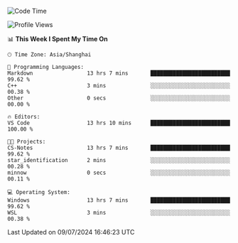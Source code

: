 <!--START_SECTION:waka-->
![Code Time](http://img.shields.io/badge/Code%20Time-1%2C832%20hrs%2053%20mins-blue)

![Profile Views](http://img.shields.io/badge/Profile%20Views-6-blue)

📊 **This Week I Spent My Time On** 

```text
🕑︎ Time Zone: Asia/Shanghai

💬 Programming Languages: 
Markdown                 13 hrs 7 mins       █████████████████████████   99.62 % 
C++                      3 mins              ░░░░░░░░░░░░░░░░░░░░░░░░░   00.38 % 
Other                    0 secs              ░░░░░░░░░░░░░░░░░░░░░░░░░   00.00 % 

🔥 Editors: 
VS Code                  13 hrs 10 mins      █████████████████████████   100.00 % 

🐱‍💻 Projects: 
CS-Notes                 13 hrs 7 mins       █████████████████████████   99.62 % 
star_identification      2 mins              ░░░░░░░░░░░░░░░░░░░░░░░░░   00.28 % 
minnow                   0 secs              ░░░░░░░░░░░░░░░░░░░░░░░░░   00.11 % 

💻 Operating System: 
Windows                  13 hrs 7 mins       █████████████████████████   99.62 % 
WSL                      3 mins              ░░░░░░░░░░░░░░░░░░░░░░░░░   00.38 % 
```


 Last Updated on 09/07/2024 16:46:23 UTC
<!--END_SECTION:waka-->